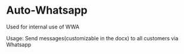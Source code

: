 # Auto-Whatsapp
Used for internal use of WWA

Usage: Send messages(customizable in the docx) to all customers via Whatsapp

